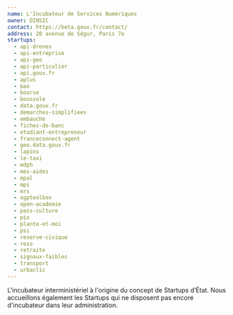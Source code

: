 ```yaml
---
name: L'Incubateur de Services Numériques
owner: DINSIC
contact: https://beta.gouv.fr/contact/
address: 20 avenue de Ségur, Paris 7e
startups:
  - api-drones
  - api-entreprise
  - api-geo
  - api-particulier
  - api.gouv.fr
  - aplus
  - ban
  - bourse
  - boussole
  - data.gouv.fr
  - demarches-simplifiees
  - embauche
  - fiches-de-banc
  - etudiant-entrepreneur
  - franceconnect-agent
  - geo.data.gouv.fr
  - lapins
  - le-taxi
  - mdph
  - mes-aides
  - mpal
  - mps
  - mrs
  - ogptoolbox
  - open-academie
  - pass-culture
  - pix
  - plante-et-moi
  - psi
  - reserve-civique
  - reso
  - retraite
  - signaux-faibles
  - transport
  - urbaclic
---
```


L'incubateur interministériel à l'origine du concept de Startups d’État. Nous accueillons également les Startups qui ne disposent pas encore d'incubateur dans leur administration.
